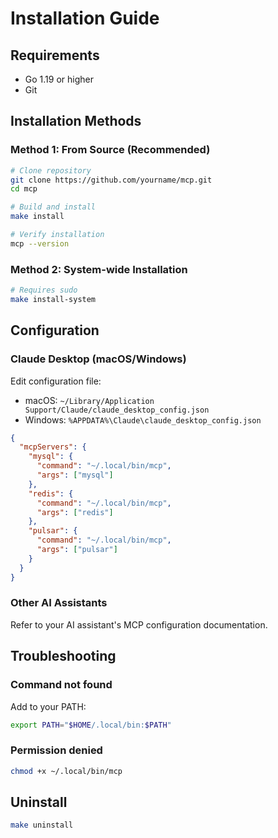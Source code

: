# Installation Guide

## Requirements

- Go 1.19 or higher
- Git

## Installation Methods

### Method 1: From Source (Recommended)

```bash
# Clone repository
git clone https://github.com/yourname/mcp.git
cd mcp

# Build and install
make install

# Verify installation
mcp --version
```

### Method 2: System-wide Installation

```bash
# Requires sudo
make install-system
```

## Configuration

### Claude Desktop (macOS/Windows)

Edit configuration file:
- macOS: `~/Library/Application Support/Claude/claude_desktop_config.json`
- Windows: `%APPDATA%\Claude\claude_desktop_config.json`

```json
{
  "mcpServers": {
    "mysql": {
      "command": "~/.local/bin/mcp",
      "args": ["mysql"]
    },
    "redis": {
      "command": "~/.local/bin/mcp",
      "args": ["redis"]
    },
    "pulsar": {
      "command": "~/.local/bin/mcp",
      "args": ["pulsar"]
    }
  }
}
```

### Other AI Assistants

Refer to your AI assistant's MCP configuration documentation.

## Troubleshooting

### Command not found

Add to your PATH:
```bash
export PATH="$HOME/.local/bin:$PATH"
```

### Permission denied

```bash
chmod +x ~/.local/bin/mcp
```

## Uninstall

```bash
make uninstall
```